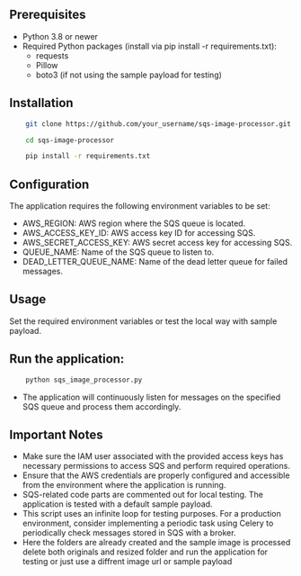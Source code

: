 
## Prerequisites

* Python 3.8 or newer
* Required Python packages (install via pip install -r requirements.txt):
    * requests
    * Pillow
    * boto3 (if not using the sample payload for testing)

## Installation

```bash
    git clone https://github.com/your_username/sqs-image-processor.git
```

```bash
    cd sqs-image-processor
```

```bash
    pip install -r requirements.txt
```

## Configuration

The application requires the following environment variables to be set:

* AWS_REGION: AWS region where the SQS queue is located.
* AWS_ACCESS_KEY_ID: AWS access key ID for accessing SQS.
* AWS_SECRET_ACCESS_KEY: AWS secret access key for accessing SQS.
* QUEUE_NAME: Name of the SQS queue to listen to.
* DEAD_LETTER_QUEUE_NAME: Name of the dead letter queue for failed messages.

## Usage

Set the required environment variables or test the local way with sample payload.

## Run the application:

```bash
    python sqs_image_processor.py
```

* The application will continuously listen for messages on the specified SQS queue and process them accordingly.


## Important Notes

* Make sure the IAM user associated with the provided access keys has necessary permissions to access SQS and perform required operations.
* Ensure that the AWS credentials are properly configured and accessible from the environment where the application is running.
* SQS-related code parts are commented out for local testing. The application is tested with a default sample payload.
* This script uses an infinite loop for testing purposes. For a production environment, consider implementing a periodic task using Celery to periodically check messages stored in SQS with a broker.
* Here the folders are already created and the sample image is processed delete both originals and resized folder and run the application for testing or just use a diffrent image url or sample payload 